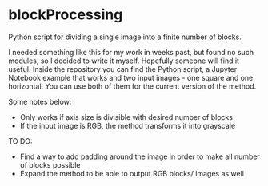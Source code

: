 # blockProcessing
Python script for dividing a single image into a finite number of blocks.

I needed something like this for my work in weeks past, but found no such modules, so I decided to write it myself. Hopefully someone will find it useful. Inside the repository you can find the Python script, a Jupyter Notebook example that works and two input images - one square and one horizontal. You can use both of them for the current version of the method.

Some notes below:
- Only works if axis size is divisible with desired number of blocks
- If the input image is RGB, the method transforms it into grayscale

TO DO:
- Find a way to add padding around the image in order to make all number of blocks possible
- Expand the method to be able to output RGB blocks/ images as well
